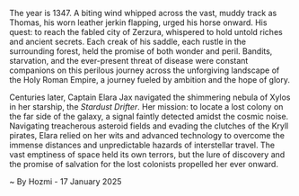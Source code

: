 
The year is 1347.  A biting wind whipped across the vast, muddy track as Thomas, his worn leather jerkin flapping, urged his horse onward.  His quest: to reach the fabled city of Zerzura, whispered to hold untold riches and ancient secrets.  Each creak of his saddle, each rustle in the surrounding forest, held the promise of both wonder and peril. Bandits, starvation, and the ever-present threat of disease were constant companions on this perilous journey across the unforgiving landscape of the Holy Roman Empire, a journey fueled by ambition and the hope of glory.

Centuries later, Captain Elara Jax navigated the shimmering nebula of Xylos in her starship, the *Stardust Drifter*.  Her mission: to locate a lost colony on the far side of the galaxy, a signal faintly detected amidst the cosmic noise.  Navigating treacherous asteroid fields and evading the clutches of the Kryll pirates, Elara relied on her wits and advanced technology to overcome the immense distances and unpredictable hazards of interstellar travel.  The vast emptiness of space held its own terrors, but the lure of discovery and the promise of salvation for the lost colonists propelled her ever onward.

~ By Hozmi - 17 January 2025
